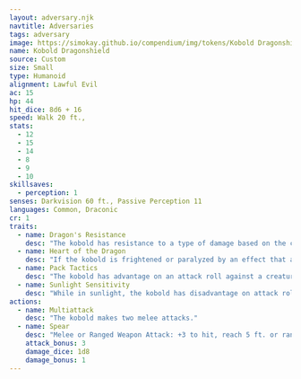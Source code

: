 ```yaml
---
layout: adversary.njk
navtitle: Adversaries
tags: adversary
image: https://simokay.github.io/compendium/img/tokens/Kobold Dragonshield.png
name: Kobold Dragonshield
source: Custom
size: Small
type: Humanoid
alignment: Lawful Evil
ac: 15
hp: 44
hit_dice: 8d6 + 16
speed: Walk 20 ft.,
stats:
  - 12
  - 15
  - 14
  - 8
  - 9
  - 10
skillsaves:
  - perception: 1
senses: Darkvision 60 ft., Passive Perception 11
languages: Common, Draconic
cr: 1
traits:
  - name: Dragon's Resistance
    desc: "The kobold has resistance to a type of damage based on the color of dragon that invested it with power (choose or roll a d10): 1–2, acid (black); 3–4, cold (white); 5–6, fire (red); 7–8, lightning (blue); 9–10, poison (green)."
  - name: Heart of the Dragon
    desc: "If the kobold is frightened or paralyzed by an effect that allows a saving throw, it can repeat the save at the start of its turn to end the effect on itself and all kobolds within 30 feet of it. Any kobold that benefits from this trait (including the dragonshield) has advantage on its next attack roll."
  - name: Pack Tactics
    desc: "The kobold has advantage on an attack roll against a creature if at least one of the kobold's allies is within 5 feet of the creature and the ally isn't incapacitated."
  - name: Sunlight Sensitivity
    desc: "While in sunlight, the kobold has disadvantage on attack rolls, as well as on Wisdom (Perception) checks that rely on sight."
actions:
  - name: Multiattack
    desc: "The kobold makes two melee attacks."
  - name: Spear
    desc: "Melee or Ranged Weapon Attack: +3 to hit, reach 5 ft. or range 20/60 ft., one target. Hit: 4 (1d6 + 1) piercing damage, or 5 (1d8 + 1) piercing damage if used with two hands to make a melee attack."
    attack_bonus: 3
    damage_dice: 1d8
    damage_bonus: 1
---
```








